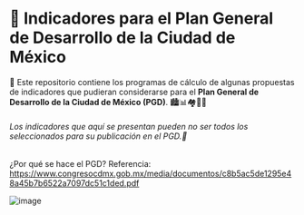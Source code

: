 # 🌆 Indicadores para el Plan General de Desarrollo de la Ciudad de México

📁 Este repositorio contiene los programas de cálculo de algunas propuestas de indicadores que pudieran considerarse para el **Plan General de Desarrollo de la Ciudad de México (PGD)**. 🏙️📊🏘️🏢👥

###### Los indicadores que aquí se presentan pueden no ser todos los seleccionados para su publicación en el PGD.🚨

¿Por qué se hace el PGD?
Referencia: https://www.congresocdmx.gob.mx/media/documentos/c8b5ac5de1295e48a45b7b6522a7097dc51c1ded.pdf 

![image](https://github.com/user-attachments/assets/9f579501-8e64-4a2c-978d-36277f3fdb2e)
